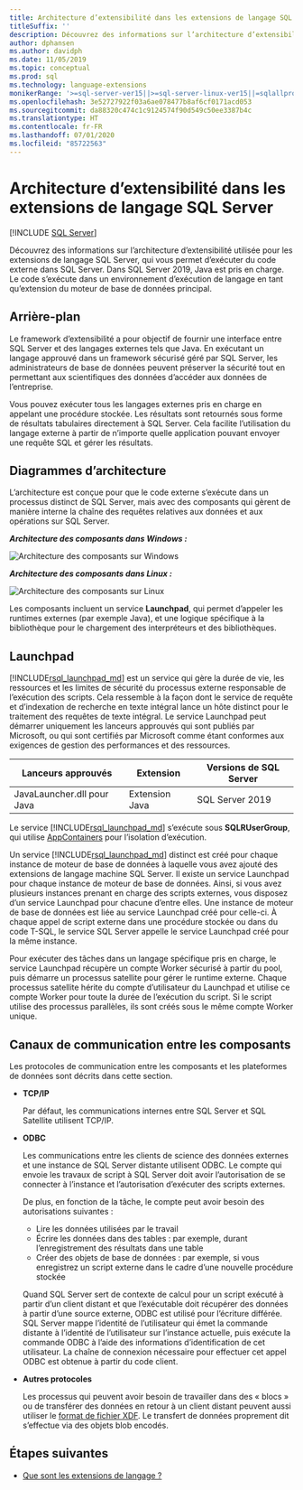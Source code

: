 ```yaml
---
title: Architecture d’extensibilité dans les extensions de langage SQL Server
titleSuffix: ''
description: Découvrez des informations sur l’architecture d’extensibilité utilisée pour les extensions de langage SQL Server, qui vous permet d’exécuter du code externe dans SQL Server. Dans SQL Server 2019, Java est pris en charge. Le code s’exécute dans un environnement d’exécution de langage en tant qu’extension du moteur de base de données principal.
author: dphansen
ms.author: davidph
ms.date: 11/05/2019
ms.topic: conceptual
ms.prod: sql
ms.technology: language-extensions
monikerRange: '>=sql-server-ver15||>=sql-server-linux-ver15||=sqlallproducts-allversions'
ms.openlocfilehash: 3e52727922f03a6ae078477b8af6cf0171acd053
ms.sourcegitcommit: da88320c474c1c9124574f90d549c50ee3387b4c
ms.translationtype: HT
ms.contentlocale: fr-FR
ms.lasthandoff: 07/01/2020
ms.locfileid: "85722563"
---
```

# <a name="extensibility-architecture-in-sql-server-language-extensions"></a>Architecture d’extensibilité dans les extensions de langage SQL Server

 [!INCLUDE [SQL Server](../../includes/applies-to-version/sqlserver.md)]

Découvrez des informations sur l’architecture d’extensibilité utilisée pour les extensions de langage SQL Server, qui vous permet d’exécuter du code externe dans SQL Server. Dans SQL Server 2019, Java est pris en charge. Le code s’exécute dans un environnement d’exécution de langage en tant qu’extension du moteur de base de données principal.

## <a name="background"></a>Arrière-plan

Le framework d’extensibilité a pour objectif de fournir une interface entre SQL Server et des langages externes tels que Java. En exécutant un langage approuvé dans un framework sécurisé géré par SQL Server, les administrateurs de base de données peuvent préserver la sécurité tout en permettant aux scientifiques des données d’accéder aux données de l’entreprise.

<!-- We need to get a diagram like the one below.
The following diagram visually describes opportunities and benefits of the extensible architecture.

  ![Goals of integration with SQL Server](../media/ml-service-value-add.png "Machine Learning Services Value Add")
-->

Vous pouvez exécuter tous les langages externes pris en charge en appelant une procédure stockée. Les résultats sont retournés sous forme de résultats tabulaires directement à SQL Server. Cela facilite l’utilisation du langage externe à partir de n’importe quelle application pouvant envoyer une requête SQL et gérer les résultats.

## <a name="architecture-diagrams"></a>Diagrammes d’architecture

L’architecture est conçue pour que le code externe s’exécute dans un processus distinct de SQL Server, mais avec des composants qui gèrent de manière interne la chaîne des requêtes relatives aux données et aux opérations sur SQL Server. 
  
  ***Architecture des composants dans Windows :***

  ![Architecture des composants sur Windows](../media/generic-architecture-windows.png "Architecture des composants sur Windows")
  
  ***Architecture des composants dans Linux :***
  
  ![Architecture des composants sur Linux](../media/generic-architecture-linux.png "Architecture des composants sur Windows/Linux")
  
Les composants incluent un service **Launchpad**, qui permet d’appeler les runtimes externes (par exemple Java), et une logique spécifique à la bibliothèque pour le chargement des interpréteurs et des bibliothèques.

<a name="launchpad"></a>

## <a name="launchpad"></a>Launchpad

[!INCLUDE[rsql_launchpad_md](../../includes/rsql-launchpad-md.md)] est un service qui gère la durée de vie, les ressources et les limites de sécurité du processus externe responsable de l’exécution des scripts. Cela ressemble à la façon dont le service de requête et d’indexation de recherche en texte intégral lance un hôte distinct pour le traitement des requêtes de texte intégral. Le service Launchpad peut démarrer uniquement les lanceurs approuvés qui sont publiés par Microsoft, ou qui sont certifiés par Microsoft comme étant conformes aux exigences de gestion des performances et des ressources.

| Lanceurs approuvés | Extension | Versions de SQL Server |
|-------------------|-----------|---------------------|
| JavaLauncher.dll pour Java | Extension Java | SQL Server 2019 |

Le service [!INCLUDE[rsql_launchpad_md](../../includes/rsql-launchpad-md.md)] s’exécute sous **SQLRUserGroup**, qui utilise [AppContainers](https://docs.microsoft.com/windows/desktop/secauthz/appcontainer-isolation) pour l’isolation d’exécution.

Un service [!INCLUDE[rsql_launchpad_md](../../includes/rsql-launchpad-md.md)] distinct est créé pour chaque instance de moteur de base de données à laquelle vous avez ajouté des extensions de langage machine SQL Server. Il existe un service Launchpad pour chaque instance de moteur de base de données. Ainsi, si vous avez plusieurs instances prenant en charge des scripts externes, vous disposez d’un service Launchpad pour chacune d’entre elles. Une instance de moteur de base de données est liée au service Launchpad créé pour celle-ci. À chaque appel de script externe dans une procédure stockée ou dans du code T-SQL, le service SQL Server appelle le service Launchpad créé pour la même instance.

Pour exécuter des tâches dans un langage spécifique pris en charge, le service Launchpad récupère un compte Worker sécurisé à partir du pool, puis démarre un processus satellite pour gérer le runtime externe. Chaque processus satellite hérite du compte d’utilisateur du Launchpad et utilise ce compte Worker pour toute la durée de l’exécution du script. Si le script utilise des processus parallèles, ils sont créés sous le même compte Worker unique.

## <a name="communication-channels-between-components"></a>Canaux de communication entre les composants

Les protocoles de communication entre les composants et les plateformes de données sont décrits dans cette section.

+ **TCP/IP**

  Par défaut, les communications internes entre SQL Server et SQL Satellite utilisent TCP/IP.

+ **ODBC**

  Les communications entre les clients de science des données externes et une instance de SQL Server distante utilisent ODBC. Le compte qui envoie les travaux de script à SQL Server doit avoir l’autorisation de se connecter à l’instance et l’autorisation d’exécuter des scripts externes.

  De plus, en fonction de la tâche, le compte peut avoir besoin des autorisations suivantes :

  + Lire les données utilisées par le travail
  + Écrire les données dans des tables : par exemple, durant l’enregistrement des résultats dans une table
  + Créer des objets de base de données : par exemple, si vous enregistrez un script externe dans le cadre d’une nouvelle procédure stockée

  Quand SQL Server sert de contexte de calcul pour un script exécuté à partir d’un client distant et que l’exécutable doit récupérer des données à partir d’une source externe, ODBC est utilisé pour l’écriture différée. SQL Server mappe l’identité de l’utilisateur qui émet la commande distante à l’identité de l’utilisateur sur l’instance actuelle, puis exécute la commande ODBC à l’aide des informations d’identification de cet utilisateur. La chaîne de connexion nécessaire pour effectuer cet appel ODBC est obtenue à partir du code client.

+ **Autres protocoles**

  Les processus qui peuvent avoir besoin de travailler dans des « blocs » ou de transférer des données en retour à un client distant peuvent aussi utiliser le [format de fichier XDF](https://docs.microsoft.com/machine-learning-server/r/concept-what-is-xdf). Le transfert de données proprement dit s’effectue via des objets blob encodés.

## <a name="next-steps"></a>Étapes suivantes

+ [Que sont les extensions de langage ?](../language-extensions-overview.md)

